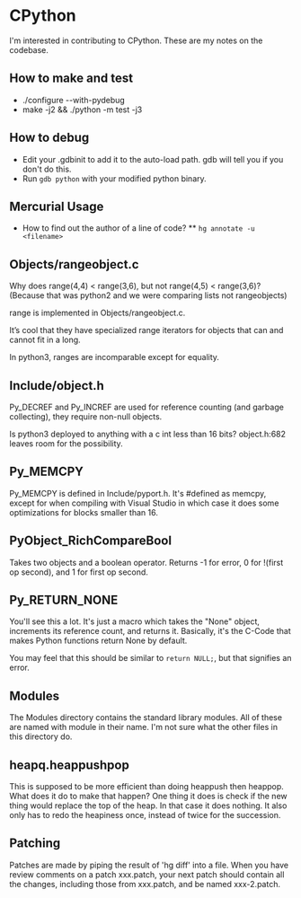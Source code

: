 # CPython

I'm interested in contributing to CPython. These are my notes on
the codebase.

## How to make and test

* ./configure --with-pydebug
* make -j2 && ./python -m test -j3

## How to debug

* Edit your .gdbinit to add it to the auto-load path.
  gdb will tell you if you don't do this.
* Run `gdb python` with your modified python binary.

## Mercurial Usage

* How to find out the author of a line of code?
** `hg annotate -u <filename>`

## Objects/rangeobject.c

Why does range(4,4) < range(3,6), but not range(4,5) < range(3,6)?
(Because that was python2 and we were comparing lists not rangeobjects)

range is implemented in Objects/rangeobject.c.

It’s cool that they have specialized range iterators for objects that
can and cannot fit in a long.

In python3, ranges are incomparable except for equality.

## Include/object.h

Py_DECREF and Py_INCREF are used for reference counting
(and garbage collecting), they require non-null objects.

Is python3 deployed to anything with a c int less than 16 bits?
object.h:682 leaves room for the possibility.

## Py_MEMCPY

Py_MEMCPY is defined in Include/pyport.h. It's #defined as memcpy,
except for when compiling with Visual Studio in which case it does
some optimizations for blocks smaller than 16.

## PyObject_RichCompareBool

Takes two objects and a boolean operator. Returns -1 for error, 0 for
!(first op second), and 1 for first op second.

## Py_RETURN_NONE

You'll see this a lot. It's just a macro which takes the "None" object,
increments its reference count, and returns it. Basically, it's the
C-Code that makes Python functions return None by default.

You may feel that this should be similar to `return NULL;`, but that
signifies an error.

## Modules

The Modules directory contains the standard library modules.
All of these are named with module in their name.
I'm not sure what the other files in this directory do.

## heapq.heappushpop

This is supposed to be more efficient than doing heappush then heappop.
What does it do to make that happen? One thing it does is check if the new
thing would replace the top of the heap. In that case it does nothing.
It also only has to redo the heapiness once, instead of twice for the
succession.

## Patching

Patches are made by piping the result of 'hg diff' into a file.
When you have review comments on a patch xxx.patch, your next
patch should contain all the changes, including those from xxx.patch,
and be named xxx-2.patch.
